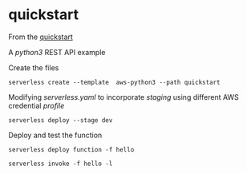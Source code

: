 # quickstart


From the [quickstart](https://serverless.com/framework/docs/providers/aws/guide/quick-start/)

A _python3_ REST API example

Create the files

    serverless create --template  aws-python3 --path quickstart

Modifying _serverless.yaml_ to incorporate _staging_ using different AWS credential _profile_

    serverless deploy --stage dev

Deploy and test the function

    serverless deploy function -f hello

    serverless invoke -f hello -l
